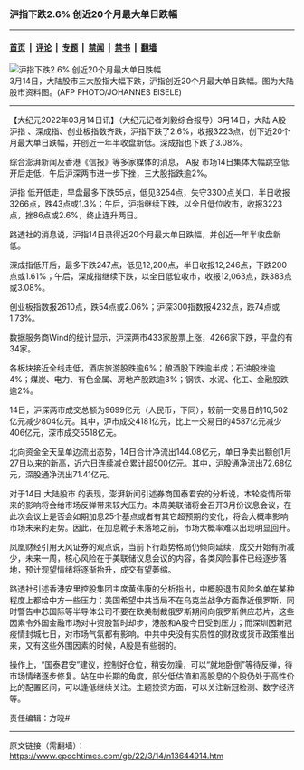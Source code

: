 ### 沪指下跌2.6% 创近20个月最大单日跌幅

---

#### [首页](../../../..?n13644914) &nbsp;|&nbsp; [评论](../../../../../epoch-comment?n13644914) &nbsp;|&nbsp; [专题](../../../../../epoch-special?n13644914) &nbsp;|&nbsp; [禁闻](../../../../../epoch-news?n13644914) &nbsp;|&nbsp; [禁书](../../../../../books?n13644914) &nbsp;|&nbsp; [翻墙](https://github.com/gfw-breaker/nogfw/blob/master/README.md?n13644914)


<div><img alt="沪指下跌2.6% 创近20个月最大单日跌幅" class="attachment-djy_600_400 size-djy_600_400 wp-post-image" src="https://i.epochtimes.com/assets/uploads/2019/05/908311016111459-600x400.jpg"/>
<div class="caption">
 3月14日，大陆股市三大股指大幅下跌，沪指创近20个月最大单日跌幅。图为大陆股市资料图。(AFP PHOTO/JOHANNES EISELE)
</div></div><hr/><div class="post_content" id="artbody" itemprop="articleBody">
 <!-- article content begin -->
 <p>
  【大纪元2022年03月14日讯】（大纪元记者刘毅综合报导）3月14日，大陆
  <ok href="https://www.epochtimes.com/gb/tag/a%E8%82%A1.html">
   A股
  </ok>
  <ok href="https://www.epochtimes.com/gb/tag/%E6%B2%AA%E6%8C%87.html">
   沪指
  </ok>
  、深成指、创业板指数齐跌，沪指下跌了2.6%，收报3223点，创下近20个月最大单日跌幅，并创近一年半收盘新低。深成指也下跌了3.08%。
 </p>
 <p>
  综合澎湃新闻及香港《信报》等多家媒体的消息，
  <ok href="https://www.epochtimes.com/gb/tag/a%E8%82%A1.html">
   A股
  </ok>
  市场14日集体大幅跳空低开后走低，午后沪深两市进一步下挫，三大股指跌逾2%。
 </p>
 <p>
  <ok href="https://www.epochtimes.com/gb/tag/%E6%B2%AA%E6%8C%87.html">
   沪指
  </ok>
  低开低走，早盘最多下跌55点，低见3254点，失守3300点关口，半日收报3266点，跌43点或1.3%；午后，沪指继续下跌，以全日低位收市，收报3223点，挫86点或2.6%，终止连升两日。
 </p>
 <p>
  路透社的消息说，沪指14日录得近20个月最大单日跌幅，并创近一年半收盘新低。
 </p>
 <p>
  深成指低开后，最多下跌247点，低见12,200点，半日收报12,246点，下跌200点或1.61%；午后，深成指继续下跌，以全日低位收市，收报12,063点，跌383点或3.08%。
 </p>
 <p>
  创业板指数报2610点，跌54点或2.06%；沪深300指数报4232点，跌74点或1.73%。
 </p>
 <p>
  数据服务商Wind的统计显示，沪深两市433家股票上涨，4266家下跌，平盘的有34家。
 </p>
 <p>
  各板块接近全线走低，酒店旅游股跌逾6%；酿酒股下跌逾半成；石油股挫逾4%；煤炭、电力、有色金属、房地产股跌逾3%；钢铁、水泥、化工、金融股跌逾2%。
 </p>
 <p>
  14日，沪深两市成交总额为9699亿元（人民币，下同），较前一交易日的10,502亿元减少804亿元。其中，沪市成交4181亿元，比上一交易日的4587亿元减少406亿元，深市成交5518亿元。
 </p>
 <p>
  北向资金全天呈单边流出态势，14日合计净流出144.08亿元，单日净卖出额创1月27日以来的新高，近六日连续减仓累计超500亿元。其中，沪股通净流出72.68亿元，深股通净流出71.41亿元。
 </p>
 <p>
  对于14日
  <ok href="https://www.epochtimes.com/gb/tag/%E5%A4%A7%E9%99%86%E8%82%A1%E5%B8%82.html">
   大陆股市
  </ok>
  的表现，澎湃新闻引述券商国泰君安的分析说，本轮疫情所带来的影响将会给市场反弹带来较大压力。本周美联储将会召开3月份议息会议，在此次会议上是否会如期加息25个基点或者有其它超预期的变化，将会大概率影响市场未来的走势。因此，在加息靴子未落地之前，市场大概率难以出现明显回升。
 </p>
 <p>
  凤凰财经引用天风证券的观点说，当前下行趋势格局仍倾向延续，成交开始有所减少，未来一周，核心风险在于美联储议息会议的内容，各类风险事件已经逐步落地，预计观望情绪将逐渐抬升，成交有望萎缩。
 </p>
 <p>
  路透社引述香港安里控股集团主席黄伟康的分析指出，中概股退市风险名单在某种程度上都给中方一些压力；美国希望中共当局不在乌克兰战争方面靠近俄罗斯，同时警告中芯国际等半导体公司不要在欧美制裁俄罗斯期间向俄罗斯供应芯片，这些因素令外国金融市场对中资股暂时却步，港股和A股今日受到压力；而深圳因新冠疫情封城七日，对市场气氛都有影响。中共中央没有实质性的财政或货币政策推出来，又有这些外围因素的时候，A股是有些弱的。
 </p>
 <p>
  操作上，“国泰君安”建议，控制好仓位，稍安勿躁，可以“就地卧倒”等待反弹，待市场情绪逐步修复。站在中长期的角度，部分低估值和高股息的个股仍处于高性价比的配置区间，可以逢低继续关注。主题投资方面，可以关注新冠检测、数字经济等。
 </p>
 <p>
  责任编辑：方晓#
 </p>
 <!-- article content end -->
 <div id="below_article_ad">
 </div>
</div>


---

原文链接（需翻墙）：https://www.epochtimes.com/gb/22/3/14/n13644914.htm